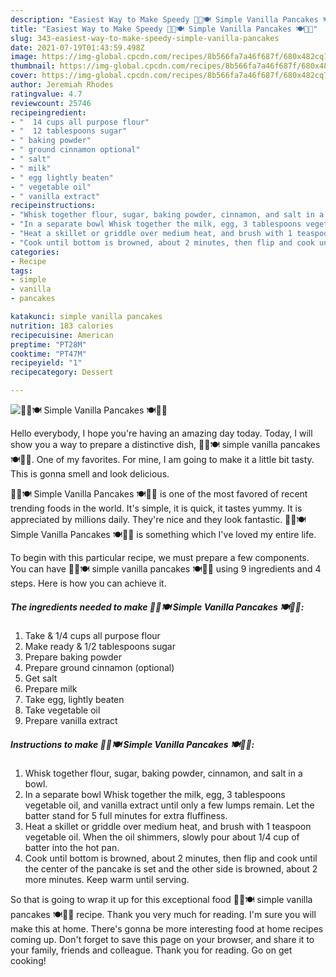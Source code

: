 ```yaml
---
description: "Easiest Way to Make Speedy 🍳🌯🍽 Simple Vanilla Pancakes 🍽🌯🍳"
title: "Easiest Way to Make Speedy 🍳🌯🍽 Simple Vanilla Pancakes 🍽🌯🍳"
slug: 343-easiest-way-to-make-speedy-simple-vanilla-pancakes
date: 2021-07-19T01:43:59.498Z
image: https://img-global.cpcdn.com/recipes/8b566fa7a46f687f/680x482cq70/simple-vanilla-pancakes-recipe-main-photo.jpg
thumbnail: https://img-global.cpcdn.com/recipes/8b566fa7a46f687f/680x482cq70/simple-vanilla-pancakes-recipe-main-photo.jpg
cover: https://img-global.cpcdn.com/recipes/8b566fa7a46f687f/680x482cq70/simple-vanilla-pancakes-recipe-main-photo.jpg
author: Jeremiah Rhodes
ratingvalue: 4.7
reviewcount: 25746
recipeingredient:
- "  14 cups all purpose flour"
- "  12 tablespoons sugar"
- " baking powder"
- " ground cinnamon optional"
- " salt"
- " milk"
- " egg lightly beaten"
- " vegetable oil"
- " vanilla extract"
recipeinstructions:
- "Whisk together flour, sugar, baking powder, cinnamon, and salt in a bowl."
- "In a separate bowl Whisk together the milk, egg, 3 tablespoons vegetable oil, and vanilla extract until only a few lumps remain. Let the batter stand for 5 full minutes for extra fluffiness."
- "Heat a skillet or griddle over medium heat, and brush with 1 teaspoon vegetable oil. When the oil shimmers, slowly pour about 1/4 cup of batter into the hot pan."
- "Cook until bottom is browned, about 2 minutes, then flip and cook until the center of the pancake is set and the other side is browned, about 2 more minutes. Keep warm until serving."
categories:
- Recipe
tags:
- simple
- vanilla
- pancakes

katakunci: simple vanilla pancakes 
nutrition: 183 calories
recipecuisine: American
preptime: "PT28M"
cooktime: "PT47M"
recipeyield: "1"
recipecategory: Dessert

---
```



![🍳🌯🍽 Simple Vanilla Pancakes 🍽🌯🍳](https://img-global.cpcdn.com/recipes/8b566fa7a46f687f/680x482cq70/simple-vanilla-pancakes-recipe-main-photo.jpg)

Hello everybody, I hope you're having an amazing day today. Today, I will show you a way to prepare a distinctive dish, 🍳🌯🍽 simple vanilla pancakes 🍽🌯🍳. One of my favorites. For mine, I am going to make it a little bit tasty. This is gonna smell and look delicious.



🍳🌯🍽 Simple Vanilla Pancakes 🍽🌯🍳 is one of the most favored of recent trending foods in the world. It's simple, it is quick, it tastes yummy. It is appreciated by millions daily. They're nice and they look fantastic. 🍳🌯🍽 Simple Vanilla Pancakes 🍽🌯🍳 is something which I've loved my entire life.


To begin with this particular recipe, we must prepare a few components. You can have 🍳🌯🍽 simple vanilla pancakes 🍽🌯🍳 using 9 ingredients and 4 steps. Here is how you can achieve it.

<!--inarticleads1-->

##### The ingredients needed to make 🍳🌯🍽 Simple Vanilla Pancakes 🍽🌯🍳:

1. Take  &amp; 1/4 cups all purpose flour
1. Make ready  &amp; 1/2 tablespoons sugar
1. Prepare  baking powder
1. Prepare  ground cinnamon (optional)
1. Get  salt
1. Prepare  milk
1. Take  egg, lightly beaten
1. Take  vegetable oil
1. Prepare  vanilla extract




<!--inarticleads2-->

##### Instructions to make 🍳🌯🍽 Simple Vanilla Pancakes 🍽🌯🍳:

1. Whisk together flour, sugar, baking powder, cinnamon, and salt in a bowl.
1. In a separate bowl Whisk together the milk, egg, 3 tablespoons vegetable oil, and vanilla extract until only a few lumps remain. Let the batter stand for 5 full minutes for extra fluffiness.
1. Heat a skillet or griddle over medium heat, and brush with 1 teaspoon vegetable oil. When the oil shimmers, slowly pour about 1/4 cup of batter into the hot pan.
1. Cook until bottom is browned, about 2 minutes, then flip and cook until the center of the pancake is set and the other side is browned, about 2 more minutes. Keep warm until serving.




So that is going to wrap it up for this exceptional food 🍳🌯🍽 simple vanilla pancakes 🍽🌯🍳 recipe. Thank you very much for reading. I'm sure you will make this at home. There's gonna be more interesting food at home recipes coming up. Don't forget to save this page on your browser, and share it to your family, friends and colleague. Thank you for reading. Go on get cooking!
